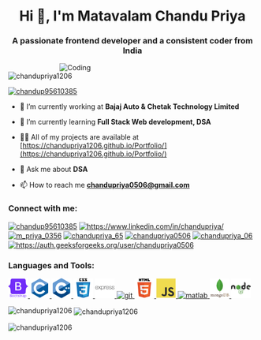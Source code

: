 

<h1 align="center">Hi 👋, I'm Matavalam Chandu Priya</h1>
<h3 align="center">A passionate frontend developer and a consistent coder from India</h3>
<img align="right" alt="Coding" width="400" src="https://camo.githubusercontent.com/571e1b07bd12a229e4655e0f584330c56076dd3ad02975293617479c29bb1f0f/68747470733a2f2f63646e2e6472696262626c652e636f6d2f75736572732f343035353439342f73637265656e73686f74732f31353231353735362f6d656469612f64326236366334636130313932616132366431303334343862336431353138622e676966">


<p align="left"> <img src="https://komarev.com/ghpvc/?username=chandupriya1206&label=Profile%20views&color=0e75b6&style=flat" alt="chandupriya1206" /> </p>

<p align="left"> <a href="https://twitter.com/chandup95610385" target="blank"><img src="https://img.shields.io/twitter/follow/chandup95610385?logo=twitter&style=for-the-badge" alt="chandup95610385" /></a> </p>

- 🔭 I’m currently working at **Bajaj Auto & Chetak Technology Limited**

- 🌱 I’m currently learning **Full Stack Web development, DSA**

- 👨‍💻 All of my projects are available at [https://chandupriya1206.github.io/Portfolio/](https://chandupriya1206.github.io/Portfolio/)

- 💬 Ask me about **DSA**

- 📫 How to reach me **chandupriya0506@gmail.com**

<h3 align="left">Connect with me:</h3>
<p align="left">
<a href="https://twitter.com/chandup95610385" target="blank"><img align="center" src="https://raw.githubusercontent.com/rahuldkjain/github-profile-readme-generator/master/src/images/icons/Social/twitter.svg" alt="chandup95610385" height="30" width="40" /></a>
<a href="https://linkedin.com/in/https://www.linkedin.com/in/chandupriya/" target="blank"><img align="center" src="https://raw.githubusercontent.com/rahuldkjain/github-profile-readme-generator/master/src/images/icons/Social/linked-in-alt.svg" alt="https://www.linkedin.com/in/chandupriya/" height="30" width="40" /></a>
<a href="https://instagram.com/m_priya_0356" target="blank"><img align="center" src="https://raw.githubusercontent.com/rahuldkjain/github-profile-readme-generator/master/src/images/icons/Social/instagram.svg" alt="m_priya_0356" height="30" width="40" /></a>
<a href="https://www.codechef.com/users/chandupriya_65" target="blank"><img align="center" src="https://cdn.jsdelivr.net/npm/simple-icons@3.1.0/icons/codechef.svg" alt="chandupriya_65" height="30" width="40" /></a>
<a href="https://www.hackerrank.com/chandupriya0506" target="blank"><img align="center" src="https://raw.githubusercontent.com/rahuldkjain/github-profile-readme-generator/master/src/images/icons/Social/hackerrank.svg" alt="chandupriya0506" height="30" width="40" /></a>
<a href="https://www.leetcode.com/chandupriya_06" target="blank"><img align="center" src="https://raw.githubusercontent.com/rahuldkjain/github-profile-readme-generator/master/src/images/icons/Social/leet-code.svg" alt="chandupriya_06" height="30" width="40" /></a>
<a href="https://auth.geeksforgeeks.org/user/https://auth.geeksforgeeks.org/user/chandupriya0506" target="blank"><img align="center" src="https://raw.githubusercontent.com/rahuldkjain/github-profile-readme-generator/master/src/images/icons/Social/geeks-for-geeks.svg" alt="https://auth.geeksforgeeks.org/user/chandupriya0506" height="30" width="40" /></a>
</p>

<h3 align="left">Languages and Tools:</h3>
<p align="left"> <a href="https://getbootstrap.com" target="_blank" rel="noreferrer"> <img src="https://raw.githubusercontent.com/devicons/devicon/master/icons/bootstrap/bootstrap-plain-wordmark.svg" alt="bootstrap" width="40" height="40"/> </a> <a href="https://www.cprogramming.com/" target="_blank" rel="noreferrer"> <img src="https://raw.githubusercontent.com/devicons/devicon/master/icons/c/c-original.svg" alt="c" width="40" height="40"/> </a> <a href="https://www.w3schools.com/cpp/" target="_blank" rel="noreferrer"> <img src="https://raw.githubusercontent.com/devicons/devicon/master/icons/cplusplus/cplusplus-original.svg" alt="cplusplus" width="40" height="40"/> </a> <a href="https://www.w3schools.com/css/" target="_blank" rel="noreferrer"> <img src="https://raw.githubusercontent.com/devicons/devicon/master/icons/css3/css3-original-wordmark.svg" alt="css3" width="40" height="40"/> </a> <a href="https://expressjs.com" target="_blank" rel="noreferrer"> <img src="https://raw.githubusercontent.com/devicons/devicon/master/icons/express/express-original-wordmark.svg" alt="express" width="40" height="40"/> </a> <a href="https://git-scm.com/" target="_blank" rel="noreferrer"> <img src="https://www.vectorlogo.zone/logos/git-scm/git-scm-icon.svg" alt="git" width="40" height="40"/> </a> <a href="https://www.w3.org/html/" target="_blank" rel="noreferrer"> <img src="https://raw.githubusercontent.com/devicons/devicon/master/icons/html5/html5-original-wordmark.svg" alt="html5" width="40" height="40"/> </a> <a href="https://developer.mozilla.org/en-US/docs/Web/JavaScript" target="_blank" rel="noreferrer"> <img src="https://raw.githubusercontent.com/devicons/devicon/master/icons/javascript/javascript-original.svg" alt="javascript" width="40" height="40"/> </a> <a href="https://www.mathworks.com/" target="_blank" rel="noreferrer"> <img src="https://upload.wikimedia.org/wikipedia/commons/2/21/Matlab_Logo.png" alt="matlab" width="40" height="40"/> </a> <a href="https://www.mongodb.com/" target="_blank" rel="noreferrer"> <img src="https://raw.githubusercontent.com/devicons/devicon/master/icons/mongodb/mongodb-original-wordmark.svg" alt="mongodb" width="40" height="40"/> </a> <a href="https://nodejs.org" target="_blank" rel="noreferrer"> <img src="https://raw.githubusercontent.com/devicons/devicon/master/icons/nodejs/nodejs-original-wordmark.svg" alt="nodejs" width="40" height="40"/> </a> </p>

<p><img align="left" src="https://github-readme-stats.vercel.app/api/top-langs?username=chandupriya1206&show_icons=true&locale=en&layout=compact" alt="chandupriya1206" /></p>

<p>&nbsp;<img align="center" src="https://github-readme-stats.vercel.app/api?username=chandupriya1206&show_icons=true&locale=en" alt="chandupriya1206" /></p>

<p><img align="center" src="https://github-readme-streak-stats.herokuapp.com/?user=chandupriya1206&" alt="chandupriya1206" /></p>


